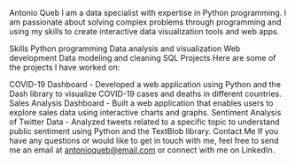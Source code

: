 
Antonio Queb
I am a data specialist with expertise in Python programming. I am passionate about solving complex problems through programming and using my skills to create interactive data visualization tools and web apps.

Skills
Python programming
Data analysis and visualization
Web development
Data modeling and cleaning
SQL
Projects
Here are some of the projects I have worked on:

COVID-19 Dashboard - Developed a web application using Python and the Dash library to visualize COVID-19 cases and deaths in different countries.
Sales Analysis Dashboard - Built a web application that enables users to explore sales data using interactive charts and graphs.
Sentiment Analysis of Twitter Data - Analyzed tweets related to a specific topic to understand public sentiment using Python and the TextBlob library.
Contact Me
If you have any questions or would like to get in touch with me, feel free to send me an email at antonioqueb@email.com or connect with me on LinkedIn.

